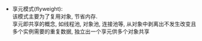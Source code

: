 - 享元模式(flyweight):  
  该模式主要为了复用对象, 节省内存.  
  享元即共享的概念, 如线程池, 对象池, 连接池等, 从对象中剥离出不发生改变且多个实例需要的重复数据, 独立出一个享元供多个对象共享  
